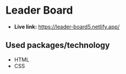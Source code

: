 # Leader Board
* **Live link:** https://leader-board5.netlify.app/
## Used packages/technology
* HTML
* CSS
